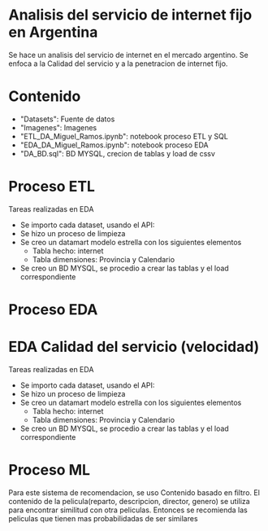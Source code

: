 # Analisis del servicio de internet fijo en Argentina

Se hace un analisis del servicio de internet en el mercado argentino.
Se enfoca a la Calidad del servicio y a la penetracion de internet fijo.

# Contenido
- "Datasets": Fuente de datos
- "Imagenes": Imagenes
- "ETL_DA_Miguel_Ramos.ipynb": notebook proceso ETL y SQL
- "EDA_DA_Miguel_Ramos.ipynb": notebook proceso EDA
- "DA_BD.sql": BD MYSQL, crecion de tablas y load de cssv

# Proceso ETL
Tareas realizadas en EDA
- Se importo cada dataset, usando el API:
- Se hizo un proceso de limpieza
- Se creo un datamart modelo estrella con los siguientes elementos
  * Tabla hecho: internet
  * Tabla dimensiones: Provincia y Calendario
- Se creo un BD MYSQL, se procedio a crear las tablas y el load correspondiente

# Proceso EDA

# EDA Calidad del servicio (velocidad)




Tareas realizadas en EDA
- Se importo cada dataset, usando el API:
- Se hizo un proceso de limpieza
- Se creo un datamart modelo estrella con los siguientes elementos
  * Tabla hecho: internet
  * Tabla dimensiones: Provincia y Calendario
- Se creo un BD MYSQL, se procedio a crear las tablas y el load correspondiente

# Proceso ML
Para este sistema de recomendacion, se uso Contenido basado en filtro. 
El contenido de la pelicula(reparto, descripcion, director, genero) se utiliza para encontrar similitud con otra peliculas. 
Entonces se recomienda las peliculas que tienen mas probabilidadas de ser similares
